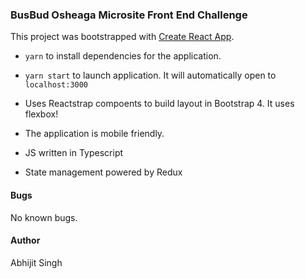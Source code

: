 ### BusBud Osheaga Microsite Front End Challenge

This project was bootstrapped with [Create React App](https://github.com/facebookincubator/create-react-app).

- `yarn` to install dependencies for the application.
- `yarn start` to launch application. It will automatically open to `localhost:3000`

- Uses Reactstrap compoents to build layout in Bootstrap 4. It uses flexbox!
- The application is mobile friendly.
- JS written in Typescript
- State management powered by Redux

#### Bugs

No known bugs.

#### Author
Abhijit Singh